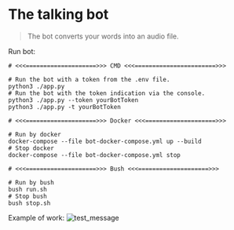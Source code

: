 The talking bot
=======

> The bot converts your words into an audio file.

Run bot:
```shell
# <<<====================>>> CMD <<<=======================>>>

# Run the bot with a token from the .env file.
python3 ./app.py
# Run the bot with the token indication via the console.
python3 ./app.py --token yourBotToken
python3 ./app.py -t yourBotToken

# <<<====================>>> Docker <<<====================>>>

# Run by docker
docker-compose --file bot-docker-compose.yml up --build
# Stop docker
docker-compose --file bot-docker-compose.yml stop

# <<<====================>>> Bush <<<====================>>>

# Run by bush
bush run.sh
# Stop bush
bush stop.sh
```
Example of work:
![test_message](https://user-images.githubusercontent.com/84931791/166212815-7221b5d7-efa8-4e68-9a14-98ae2be97cfc.png)
